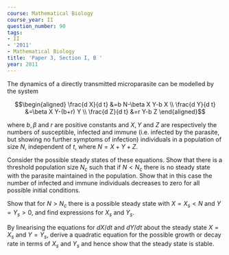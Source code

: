 ```yaml
---
course: Mathematical Biology
course_year: II
question_number: 90
tags:
- II
- '2011'
- Mathematical Biology
title: 'Paper 3, Section I, B '
year: 2011
---
```




The dynamics of a directly transmitted microparasite can be modelled by the system

$$\begin{aligned}
\frac{d X}{d t} &=b N-\beta X Y-b X \\
\frac{d Y}{d t} &=\beta X Y-(b+r) Y \\
\frac{d Z}{d t} &=r Y-b Z
\end{aligned}$$

where $b, \beta$ and $r$ are positive constants and $X, Y$ and $Z$ are respectively the numbers of susceptible, infected and immune (i.e. infected by the parasite, but showing no further symptoms of infection) individuals in a population of size $N$, independent of $t$, where $N=X+Y+Z$.

Consider the possible steady states of these equations. Show that there is a threshold population size $N_{c}$ such that if $N<N_{c}$ there is no steady state with the parasite maintained in the population. Show that in this case the number of infected and immune individuals decreases to zero for all possible initial conditions.

Show that for $N>N_{c}$ there is a possible steady state with $X=X_{s}<N$ and $Y=Y_{s}>0$, and find expressions for $X_{s}$ and $Y_{s}$.

By linearising the equations for $d X / d t$ and $d Y / d t$ about the steady state $X=X_{s}$ and $Y=Y_{s}$, derive a quadratic equation for the possible growth or decay rate in terms of $X_{s}$ and $Y_{s}$ and hence show that the steady state is stable.